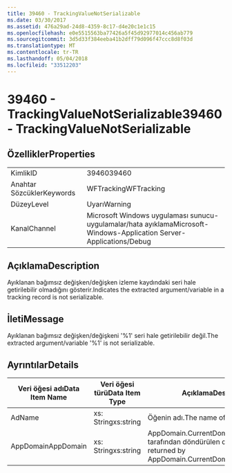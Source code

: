 ```yaml
---
title: 39460 - TrackingValueNotSerializable
ms.date: 03/30/2017
ms.assetid: 476a29ad-24d8-4359-8c17-d4e20c1e1c15
ms.openlocfilehash: e0e5515563ba77426a5f45d92977014c456ab779
ms.sourcegitcommit: 3d5d33f384eeba41b2dff79d096f47ccc8d8f03d
ms.translationtype: MT
ms.contentlocale: tr-TR
ms.lasthandoff: 05/04/2018
ms.locfileid: "33512203"
---
```

# <a name="39460---trackingvaluenotserializable"></a><span data-ttu-id="5f695-102">39460 - TrackingValueNotSerializable</span><span class="sxs-lookup"><span data-stu-id="5f695-102">39460 - TrackingValueNotSerializable</span></span>
## <a name="properties"></a><span data-ttu-id="5f695-103">Özellikler</span><span class="sxs-lookup"><span data-stu-id="5f695-103">Properties</span></span>  
  
|||  
|-|-|  
|<span data-ttu-id="5f695-104">Kimlik</span><span class="sxs-lookup"><span data-stu-id="5f695-104">ID</span></span>|<span data-ttu-id="5f695-105">39460</span><span class="sxs-lookup"><span data-stu-id="5f695-105">39460</span></span>|  
|<span data-ttu-id="5f695-106">Anahtar Sözcükler</span><span class="sxs-lookup"><span data-stu-id="5f695-106">Keywords</span></span>|<span data-ttu-id="5f695-107">WFTracking</span><span class="sxs-lookup"><span data-stu-id="5f695-107">WFTracking</span></span>|  
|<span data-ttu-id="5f695-108">Düzey</span><span class="sxs-lookup"><span data-stu-id="5f695-108">Level</span></span>|<span data-ttu-id="5f695-109">Uyarı</span><span class="sxs-lookup"><span data-stu-id="5f695-109">Warning</span></span>|  
|<span data-ttu-id="5f695-110">Kanal</span><span class="sxs-lookup"><span data-stu-id="5f695-110">Channel</span></span>|<span data-ttu-id="5f695-111">Microsoft Windows uygulaması sunucu-uygulamalar/hata ayıklama</span><span class="sxs-lookup"><span data-stu-id="5f695-111">Microsoft-Windows-Application Server-Applications/Debug</span></span>|  
  
## <a name="description"></a><span data-ttu-id="5f695-112">Açıklama</span><span class="sxs-lookup"><span data-stu-id="5f695-112">Description</span></span>  
 <span data-ttu-id="5f695-113">Ayıklanan bağımsız değişken/değişken izleme kaydındaki seri hale getirilebilir olmadığını gösterir.</span><span class="sxs-lookup"><span data-stu-id="5f695-113">Indicates the extracted argument/variable in a tracking record is not serializable.</span></span>  
  
## <a name="message"></a><span data-ttu-id="5f695-114">İleti</span><span class="sxs-lookup"><span data-stu-id="5f695-114">Message</span></span>  
 <span data-ttu-id="5f695-115">Ayıklanan bağımsız değişken/değişkeni '%1' seri hale getirilebilir değil.</span><span class="sxs-lookup"><span data-stu-id="5f695-115">The extracted argument/variable '%1' is not serializable.</span></span>  
  
## <a name="details"></a><span data-ttu-id="5f695-116">Ayrıntılar</span><span class="sxs-lookup"><span data-stu-id="5f695-116">Details</span></span>  
  
|<span data-ttu-id="5f695-117">Veri öğesi adı</span><span class="sxs-lookup"><span data-stu-id="5f695-117">Data Item Name</span></span>|<span data-ttu-id="5f695-118">Veri öğesi türü</span><span class="sxs-lookup"><span data-stu-id="5f695-118">Data Item Type</span></span>|<span data-ttu-id="5f695-119">Açıklama</span><span class="sxs-lookup"><span data-stu-id="5f695-119">Description</span></span>|  
|--------------------|--------------------|-----------------|  
|<span data-ttu-id="5f695-120">Ad</span><span class="sxs-lookup"><span data-stu-id="5f695-120">Name</span></span>|<span data-ttu-id="5f695-121">xs: String</span><span class="sxs-lookup"><span data-stu-id="5f695-121">xs:string</span></span>|<span data-ttu-id="5f695-122">Öğenin adı.</span><span class="sxs-lookup"><span data-stu-id="5f695-122">The name of the item.</span></span>|  
|<span data-ttu-id="5f695-123">AppDomain</span><span class="sxs-lookup"><span data-stu-id="5f695-123">AppDomain</span></span>|<span data-ttu-id="5f695-124">xs: String</span><span class="sxs-lookup"><span data-stu-id="5f695-124">xs:string</span></span>|<span data-ttu-id="5f695-125">AppDomain.CurrentDomain.FriendlyName tarafından döndürülen dize.</span><span class="sxs-lookup"><span data-stu-id="5f695-125">The string returned by AppDomain.CurrentDomain.FriendlyName.</span></span>|

